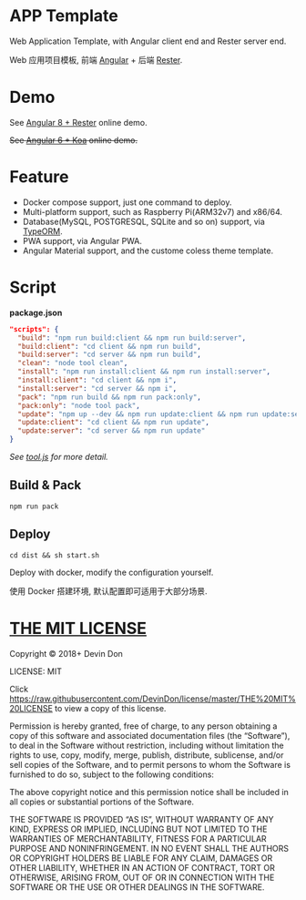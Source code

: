 # APP Template

Web Application Template, with Angular client end and Rester server end.

Web 应用项目模板, 前端 [Angular](https://angular.io) + 后端 [Rester](https://github.com/DevinDon/rester).

# Demo

See [Angular 8 + Rester](https://demo.don.red/app-template) online demo.

<del>See [Angular 6 + Koa](https://devindon.github.io/app-template) online demo.</del>

# Feature

- Docker compose support, just one command to deploy.
- Multi-platform support, such as Raspberry Pi(ARM32v7) and x86/64.
- Database(MySQL, POSTGRESQL, SQLite and so on) support, via [TypeORM](https://typeorm.io).
- PWA support, via Angular PWA.
- Angular Material support, and the custome coless theme template.

# Script

**package.json**

```json
"scripts": {
  "build": "npm run build:client && npm run build:server",
  "build:client": "cd client && npm run build",
  "build:server": "cd server && npm run build",
  "clean": "node tool clean",
  "install": "npm run install:client && npm run install:server",
  "install:client": "cd client && npm i",
  "install:server": "cd server && npm i",
  "pack": "npm run build && npm run pack:only",
  "pack:only": "node tool pack",
  "update": "npm up --dev && npm run update:client && npm run update:server",
  "update:client": "cd client && npm run update",
  "update:server": "cd server && npm run update"
}
```

*See [tool.js](https://github.com/DevinDon/app-template/blob/master/tool.js) for more detail.*

## Build & Pack

```shell
npm run pack
```

## Deploy

```shell
cd dist && sh start.sh
```

Deploy with docker, modify the configuration yourself.

使用 Docker 搭建环境, 默认配置即可适用于大部分场景.

# [THE MIT LICENSE](https://raw.githubusercontent.com/DevinDon/license/master/THE%20MIT%20LICENSE)

Copyright © 2018+ Devin Don

LICENSE: MIT

Click https://raw.githubusercontent.com/DevinDon/license/master/THE%20MIT%20LICENSE to view a copy of this license.

Permission is hereby granted, free of charge, to any person obtaining a copy of this software and associated documentation files (the “Software”), to deal in the Software without restriction, including without limitation the rights to use, copy, modify, merge, publish, distribute, sublicense, and/or sell copies of the Software, and to permit persons to whom the Software is furnished to do so, subject to the following conditions:

The above copyright notice and this permission notice shall be included in all copies or substantial portions of the Software.

THE SOFTWARE IS PROVIDED “AS IS”, WITHOUT WARRANTY OF ANY KIND, EXPRESS OR IMPLIED, INCLUDING BUT NOT LIMITED TO THE WARRANTIES OF MERCHANTABILITY, FITNESS FOR A PARTICULAR PURPOSE AND NONINFRINGEMENT. IN NO EVENT SHALL THE AUTHORS OR COPYRIGHT HOLDERS BE LIABLE FOR ANY CLAIM, DAMAGES OR OTHER LIABILITY, WHETHER IN AN ACTION OF CONTRACT, TORT OR OTHERWISE, ARISING FROM, OUT OF OR IN CONNECTION WITH THE SOFTWARE OR THE USE OR OTHER DEALINGS IN THE SOFTWARE.
